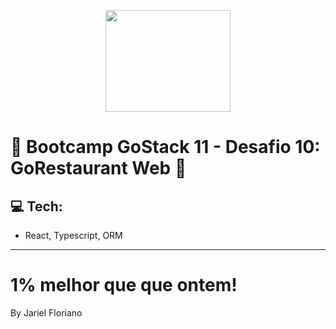 <p align="center">
  <img width="200" height="163" src="https://camo.githubusercontent.com/8c13dc2618dbd7f76d1d574350b98fdee1335ce5/68747470733a2f2f726f636b6574736561742d63646e2e73332d73612d656173742d312e616d617a6f6e6177732e636f6d2f626f6f7463616d702d6865616465722e706e67">
</p>

# 🚀 Bootcamp GoStack 11 - Desafio 10: GoRestaurant Web 🚀

## :computer: Tech:

- React, Typescript, ORM

---

# 1% melhor que que ontem!

By Jariel Floriano
